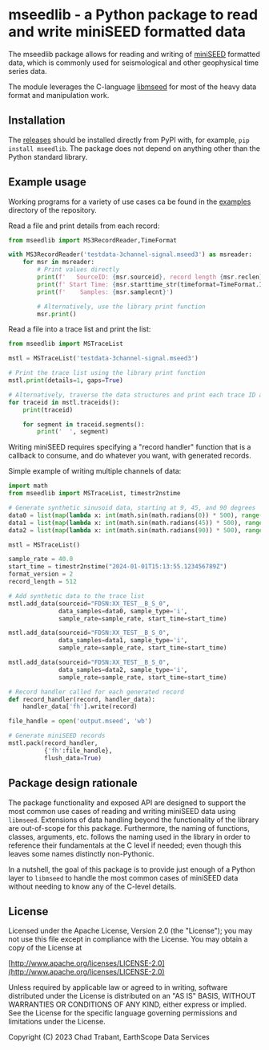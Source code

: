 # mseedlib - a Python package to read and write miniSEED formatted data

The mseedlib package allows for reading and writing of [miniSEED](https://docs.fdsn.org/projects/miniseed3)
formatted data, which is commonly used for seismological and other geophysical
time series data.

The module leverages the C-language [libmseed](https://earthscope.github.io/libmseed)
for most of the heavy data format and manipulation work.

## Installation

The [releases](https://pypi.org/project/mseedlib/) should be installed
directly from PyPI with, for example, `pip install mseedlib`.
The package does not depend on anything other than the Python standard library.

## Example usage

Working programs for a variety of use cases ca be found in the
[examples](https://github.com/EarthScope/mseedlib/tree/main/examples) directory of the repository.

Read a file and print details from each record:
```Python
from mseedlib import MS3RecordReader,TimeFormat

with MS3RecordReader('testdata-3channel-signal.mseed3') as msreader:
    for msr in msreader:
        # Print values directly
        print(f'   SourceID: {msr.sourceid}, record length {msr.reclen}')
        print(f' Start Time: {msr.starttime_str(timeformat=TimeFormat.ISOMONTHDAY_SPACE_Z)}')
        print(f'    Samples: {msr.samplecnt}')

        # Alternatively, use the library print function
        msr.print()
```

Read a file into a trace list and print the list:
```Python
from mseedlib import MSTraceList

mstl = MSTraceList('testdata-3channel-signal.mseed3')

# Print the trace list using the library print function
mstl.print(details=1, gaps=True)

# Alternatively, traverse the data structures and print each trace ID and segment
for traceid in mstl.traceids():
    print(traceid)

    for segment in traceid.segments():
        print('  ', segment)
```

Writing miniSEED requires specifying a "record handler" function that is
a callback to consume, and do whatever you want, with generated records.

Simple example of writing multiple channels of data:
```Python
import math
from mseedlib import MSTraceList, timestr2nstime

# Generate synthetic sinusoid data, starting at 9, 45, and 90 degrees
data0 = list(map(lambda x: int(math.sin(math.radians(0)) * 500), range(0, 500)))
data1 = list(map(lambda x: int(math.sin(math.radians(45)) * 500), range(45, 500 + 45)))
data2 = list(map(lambda x: int(math.sin(math.radians(90)) * 500), range(90, 500 + 90)))

mstl = MSTraceList()

sample_rate = 40.0
start_time = timestr2nstime("2024-01-01T15:13:55.123456789Z")
format_version = 2
record_length = 512

# Add synthetic data to the trace list
mstl.add_data(sourceid="FDSN:XX_TEST__B_S_0",
              data_samples=data0, sample_type='i',
              sample_rate=sample_rate, start_time=start_time)

mstl.add_data(sourceid="FDSN:XX_TEST__B_S_0",
              data_samples=data1, sample_type='i',
              sample_rate=sample_rate, start_time=start_time)

mstl.add_data(sourceid="FDSN:XX_TEST__B_S_0",
              data_samples=data2, sample_type='i',
              sample_rate=sample_rate, start_time=start_time)

# Record handler called for each generated record
def record_handler(record, handler_data):
    handler_data['fh'].write(record)

file_handle = open('output.mseed', 'wb')

# Generate miniSEED records
mstl.pack(record_handler,
          {'fh':file_handle},
          flush_data=True)
```

## Package design rationale

The package functionality and exposed API are designed to support the most
common use cases of reading and writing miniSEED data using `libmseed`.
Extensions of data handling beyond the functionality of the library are
out-of-scope for this package.  Furthermore, the naming of functions,
classes, arguments, etc. follows the naming used in the library in order
to reference their fundamentals at the C level if needed; even though this
leaves some names distinctly non-Pythonic.

In a nutshell, the goal of this package is to provide just enough of a Python
layer to `libmseed` to handle the most common cases of miniSEED data without
needing to know any of the C-level details.

## License

Licensed under the Apache License, Version 2.0 (the "License");
you may not use this file except in compliance with the License.
You may obtain a copy of the License at

[http://www.apache.org/licenses/LICENSE-2.0](http://www.apache.org/licenses/LICENSE-2.0)

Unless required by applicable law or agreed to in writing, software
distributed under the License is distributed on an "AS IS" BASIS,
WITHOUT WARRANTIES OR CONDITIONS OF ANY KIND, either express or implied.
See the License for the specific language governing permissions and
limitations under the License.

Copyright (C) 2023 Chad Trabant, EarthScope Data Services
